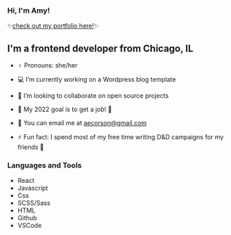 ### Hi, I'm Amy!

✨[check out my portfolio here!][website]✨

## I'm a frontend developer from Chicago, IL
- ♀️ Pronouns: she/her
- 💻 I’m currently working on a Wordpress blog template
- 👯 I’m looking to collaborate on open source projects
- 📅 My 2022 goal is to get a job! 🤪
- 📧 You can email me at aecorson@gmail.com

- ⚡ Fun fact: I spend most of my free time writing D&D campaigns for my friends 🐉


### Languages and Tools
- React
- Javascript
- Css
- SCSS/Sass
- HTML
- Github
- VSCode



[website]: https://amycorson.com



